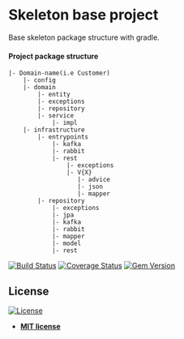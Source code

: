 # Skeleton base project
Base skeleton package structure with gradle.

#### Project package structure

    |- Domain-name(i.e Customer)
        |- config 
        |- domain
            |- entity
            |- exceptions
            |- repository
            |- service
                |- impl
        |- infrastructure
            |- entrypoints
                |- kafka
                |- rabbit
                |- rest
                    |- exceptions
                    |- V{X}
                       |- advice
                       |- json
                       |- mapper 
            |- repository
                |- exceptions
                |- jpa
                |- kafka
                |- rabbit
                |- mapper
                |- model
                |- rest

[![Build Status](http://img.shields.io/travis/badges/badgerbadgerbadger.svg?style=flat-square)](https://travis-ci.org/badges/badgerbadgerbadger) [![Coverage Status](http://img.shields.io/coveralls/badges/badgerbadgerbadger.svg?style=flat-square)](https://coveralls.io/r/badges/badgerbadgerbadger) [![Gem Version](http://img.shields.io/gem/v/badgerbadgerbadger.svg?style=flat-square)](https://rubygems.org/gems/badgerbadgerbadger)  
## License
[![License](http://img.shields.io/:license-mit-blue.svg?style=flat-square)](http://badges.mit-license.org)
- **[MIT license](http://opensource.org/licenses/mit-license.php)**

